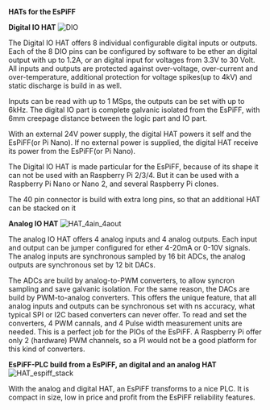**HATs for the EsPiFF**

****Digital IO HAT****
![DIO](https://user-images.githubusercontent.com/96583658/206682544-97bb26f2-ebea-4f25-bf19-493255393e44.jpg)

The Digital IO HAT offers 8 individual configurable digital inputs or outputs. Each of the 8 DIO pins can be configured by software to be ether an digital output with up to 1.2A, or an digital input for voltages from 3.3V to 30 Volt. All inputs and outputs are protected against over-voltage, over-current and over-temperature, additional protection for voltage spikes(up to 4kV) and static discharge is build in as well. 

Inputs can be read with up to 1 MSps, the outputs can be set with up to 6kHz. The digital IO part is complete galvanic isolated from the EsPiFF, with 6mm creepage distance between the logic part and IO part. 

With an external 24V power supply, the digital HAT powers it self and the EsPiFF(or Pi Nano). If no external power is supplied, the digital HAT receive its power from the EsPiFF(or Pi Nano).

The Digital IO HAT is made particular for the EsPiFF, because of its shape it can not be used with an Raspberry Pi 2/3/4. But it can be used with a Raspberry Pi Nano or Nano 2, and several Raspberry Pi clones. 

The 40 pin connector is build with extra long pins, so that an additional HAT can be stacked on it

****Analog IO HAT****
![HAT_4ain_4aout](https://user-images.githubusercontent.com/96583658/206686323-8405f425-5337-4828-b41e-40408540d6e7.jpg)

The analog IO HAT offers 4 analog inputs and 4 analog outputs. Each input and output can be jumper configured for ether 4-20mA or 0-10V signals. The analog inputs are synchronous sampled by 16 bit ADCs, the analog outputs are synchronous set by 12 bit DACs. 

The ADCs are build by analog-to-PWM converters, to allow syncron sampling and save galvanic isolation. For the same reason, the DACs are build by PWM-to-analog converters. This offers the unique feature, that all analog inputs and outputs can be synchronous set with ns accuracy, what typical SPI or I2C based  converters can never offer. To read and set the converters, 4 PWM cannals, and 4 Pulse width measurement units are needed. This is a perfect job for the PIOs of the EsPiFF. A Raspberry Pi offer only 2 (hardware) PWM channels, so a PI would not be a good platform for this kind of converters.

****EsPiFF-PLC build from a EsPiFF, an digital and an analog HAT****
![HAT_espiff_stack](https://user-images.githubusercontent.com/96583658/206692327-288ef2ea-761b-4ec7-8b8e-1435d0be7dfb.jpg)

With the analog and digital HAT, an EsPiFF transforms to a nice PLC. It is compact in size, low in price and profit from the EsPiFF reliability features.
